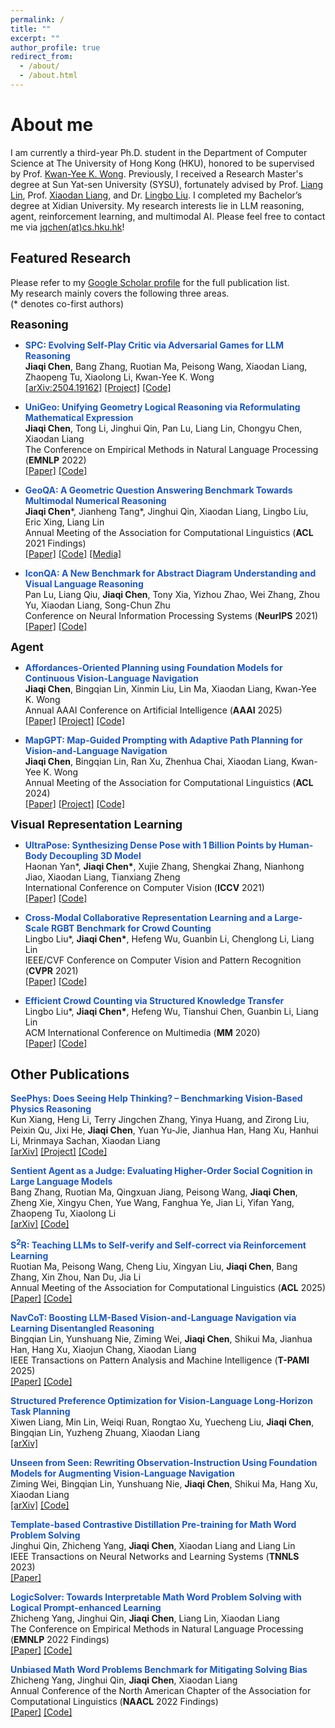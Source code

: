 ```yaml
---
permalink: /
title: ""
excerpt: ""
author_profile: true
redirect_from: 
  - /about/
  - /about.html
---
```

# About me
I am currently a third-year Ph.D. student in the Department of Computer Science at The University of Hong Kong (HKU), honored to be supervised by Prof. [Kwan-Yee K. Wong](https://i.cs.hku.hk/~kykwong/). Previously, I received a Research Master's degree at Sun Yat-sen University (SYSU), fortunately advised by Prof. [Liang Lin](https://scholar.google.com/citations?user=Nav8m8gAAAAJ&hl), Prof. [Xiaodan Liang](https://scholar.google.com/citations?user=voxznZAAAAAJ&hl), and Dr. [Lingbo Liu](https://lingboliu.com/). I completed my Bachelor’s degree at Xidian University. My research interests lie in LLM reasoning, agent, reinforcement learning, and multimodal AI. Please feel free to contact me via [jqchen(at)cs.hku.hk](mailto:jqchen@cs.hku.hk)!

## Featured Research

Please refer to my [Google Scholar profile](https://scholar.google.com/citations?user=UCKjK3cAAAAJ) for the full publication list. <br />
My research mainly covers the following three areas. <br />
(* denotes co-first authors)

<span style="font-size:18px;">**Reasoning**</span>
- <strong><font style = "color:#1f57b8">SPC: Evolving Self-Play Critic via Adversarial Games for LLM Reasoning</font></strong><br />
**Jiaqi Chen**, Bang Zhang, Ruotian Ma, Peisong Wang, Xiaodan Liang, Zhaopeng Tu, Xiaolong Li, Kwan-Yee K. Wong<br />
[[arXiv:2504.19162]](https://arxiv.org/abs/2504.19162)  [[Project]](https://chen-judge.github.io/SPC/) [[Code]](https://github.com/chen-judge/SPC/) <br />

- <strong><font style = "color:#1f57b8">UniGeo: Unifying Geometry Logical Reasoning via Reformulating Mathematical Expression</font></strong><br />
<strong>Jiaqi Chen</strong>, Tong Li, Jinghui Qin, Pan Lu, Liang Lin, Chongyu Chen, Xiaodan Liang<br />
The Conference on Empirical Methods in Natural Language Processing (**EMNLP** 2022) <br />
[[Paper]](https://arxiv.org/abs/2212.02746) [[Code]](https://github.com/chen-judge/UniGeo) <br />

- <strong><font style = "color:#1f57b8">GeoQA: A Geometric Question Answering Benchmark Towards Multimodal Numerical Reasoning</font></strong><br />
<strong>Jiaqi Chen</strong>\*, Jianheng Tang\*, Jinghui Qin, Xiaodan Liang, Lingbo Liu, Eric Xing, Liang Lin<br />
Annual Meeting of the Association for Computational Linguistics (**ACL** 2021 Findings)<br />
[[Paper]](https://arxiv.org/abs/2105.14517) [[Code]](https://github.com/chen-judge/GeoQA) [[Media]](https://mp.weixin.qq.com/s?__biz=MzIwNzc2NTk0NQ==&mid=2247516415&idx=2&sn=efa68338a8175608178f56dd99bcd54d&scene=21#wechat_redirect)

- <strong><font style = "color:#1f57b8">IconQA: A New Benchmark for Abstract Diagram Understanding and Visual Language Reasoning</font></strong><br />
Pan Lu, Liang Qiu, <strong>Jiaqi Chen</strong>, Tony Xia, Yizhou Zhao, Wei Zhang, Zhou Yu, Xiaodan Liang, Song-Chun Zhu<br />
Conference on Neural Information Processing Systems (**NeurIPS** 2021)<br />
[[Paper]](https://arxiv.org/abs/2110.13214) [[Code]](https://iconqa.github.io/)

<span style="font-size:18px;">**Agent**</span>

- <strong><font style = "color:#1f57b8">Affordances-Oriented Planning using Foundation Models for Continuous Vision-Language Navigation</font></strong><br />
**Jiaqi Chen**, Bingqian Lin, Xinmin Liu, Lin Ma, Xiaodan Liang, Kwan-Yee K. Wong<br />
Annual AAAI Conference on Artificial Intelligence (**AAAI** 2025)<br />
[[Paper]](https://arxiv.org/abs/2407.05890)  [[Project]](https://chen-judge.github.io/AO-Planner/) [[Code]](https://github.com/chen-judge/AO-Planner/) <br />

- <strong><font style = "color:#1f57b8">MapGPT: Map-Guided Prompting with Adaptive Path Planning for Vision-and-Language Navigation</font></strong><br />
**Jiaqi Chen**, Bingqian Lin, Ran Xu, Zhenhua Chai, Xiaodan Liang, Kwan-Yee K. Wong<br />
Annual Meeting of the Association for Computational Linguistics (**ACL** 2024)<br />
[[Paper]](https://arxiv.org/abs/2401.07314) [[Project]](https://chen-judge.github.io/MapGPT/) [[Code]](https://github.com/chen-judge/MapGPT/) <br />

<span style="font-size:18px;">**Visual Representation Learning**</span>
- <strong><font style = "color:#1f57b8">UltraPose: Synthesizing Dense Pose with 1 Billion Points by Human-Body Decoupling 3D Model</font></strong><br />
Haonan Yan*, <strong>Jiaqi Chen*</strong>, Xujie Zhang, Shengkai Zhang, Nianhong Jiao, Xiaodan Liang, Tianxiang Zheng<br />
International Conference on Computer Vision (**ICCV** 2021)<br />
[[Paper]](https://arxiv.org/abs/2110.15267) [[Code]](https://github.com/MomoAILab/ultrapose)

- <strong><font style = "color:#1f57b8">Cross-Modal Collaborative Representation Learning and a Large-Scale RGBT Benchmark for Crowd Counting</font></strong><br />
Lingbo Liu*, <strong>Jiaqi Chen*</strong>, Hefeng Wu, Guanbin Li, Chenglong Li, Liang Lin<br />
IEEE/CVF Conference on Computer Vision and Pattern Recognition (**CVPR** 2021)<br />
[[Paper]](https://arxiv.org/abs/2012.04529) [[Code]](https://github.com/chen-judge/RGBTCrowdCounting)

- <strong><font style = "color:#1f57b8">Efficient Crowd Counting via Structured Knowledge Transfer</font></strong><br />
Lingbo Liu*, <strong>Jiaqi Chen*</strong>, Hefeng Wu, Tianshui Chen, Guanbin Li, Liang Lin<br />
ACM International Conference on Multimedia (**MM** 2020)<br />
[[Paper]](https://arxiv.org/abs/2003.10120) [[Code]](https://github.com/HCPLab-SYSU/SKT)



## Other Publications

<strong><font style = "color:#1f57b8">SeePhys: Does Seeing Help Thinking? – Benchmarking Vision-Based Physics Reasoning</font></strong><br />
Kun Xiang, Heng Li, Terry Jingchen Zhang, Yinya Huang, and Zirong Liu, Peixin Qu, Jixi He, **Jiaqi Chen**, Yuan Yu-Jie, Jianhua Han, Hang Xu, Hanhui Li, Mrinmaya Sachan, Xiaodan Liang<br />
[[arXiv]](https://arxiv.org/abs/2505.19099) [[Project]](https://seephys.github.io/) [[Code]](https://github.com/SeePhys/seephys-project) <br />

<strong><font style = "color:#1f57b8">Sentient Agent as a Judge: Evaluating Higher-Order Social Cognition in Large Language Models</font></strong><br />
Bang Zhang, Ruotian Ma, Qingxuan Jiang, Peisong Wang, **Jiaqi Chen**, Zheng Xie, Xingyu Chen, Yue Wang, Fanghua Ye, Jian Li, Yifan Yang, Zhaopeng Tu, Xiaolong Li<br />
[[arXiv]](https://arxiv.org/abs/2505.02847)  [[Code]](https://github.com/Tencent/digitalhuman/tree/main/SAGE) <br />

<strong><font style = "color:#1f57b8">S$^2$R: Teaching LLMs to Self-verify and Self-correct via Reinforcement Learning</font></strong><br />
Ruotian Ma, Peisong Wang, Cheng Liu, Xingyan Liu, **Jiaqi Chen**, Bang Zhang, Xin Zhou, Nan Du, Jia Li<br />
Annual Meeting of the Association for Computational Linguistics (**ACL** 2025)<br />
[[Paper]](https://arxiv.org/abs/2502.12853)  [[Code]](https://github.com/NineAbyss/S2R/) <br />

<strong><font style = "color:#1f57b8">NavCoT: Boosting LLM-Based Vision-and-Language Navigation via Learning Disentangled Reasoning</font></strong><br />
Bingqian Lin, Yunshuang Nie, Ziming Wei, **Jiaqi Chen**, Shikui Ma, Jianhua Han, Hang Xu, Xiaojun Chang, Xiaodan Liang <br />
IEEE Transactions on Pattern Analysis and Machine Intelligence (**T-PAMI** 2025)<br />
[[Paper]](https://arxiv.org/abs/2403.07376) [[Code]](https://github.com/expectorlin/NavCoT) <br />

<strong><font style = "color:#1f57b8">Structured Preference Optimization for Vision-Language Long-Horizon Task Planning</font></strong><br />
Xiwen Liang, Min Lin, Weiqi Ruan, Rongtao Xu, Yuecheng Liu, **Jiaqi Chen**, Bingqian Lin, Yuzheng Zhuang, Xiaodan Liang<br />
[[arXiv]](https://arxiv.org/abs/2502.20742) 


<strong><font style = "color:#1f57b8">Unseen from Seen: Rewriting Observation-Instruction Using Foundation Models for Augmenting Vision-Language Navigation</font></strong><br />
Ziming Wei, Bingqian Lin, Yunshuang Nie, **Jiaqi Chen**, Shikui Ma, Hang Xu, Xiaodan Liang<br />
[[arXiv]](https://arxiv.org/abs/2503.18065)  [[Code]](https://github.com/SaDil13/VLN-RAM) <br />

<strong><font style = "color:#1f57b8">Template-based Contrastive Distillation Pre-training for Math Word Problem Solving</font></strong><br />
Jinghui Qin, Zhicheng Yang, <strong>Jiaqi Chen</strong>, Xiaodan Liang and Liang Lin<br />
IEEE Transactions on Neural Networks and Learning Systems (**TNNLS** 2023) <br />
[[Paper]](https://ieeexplore.ieee.org/document/10113691) <br />



<strong><font style = "color:#1f57b8">LogicSolver: Towards Interpretable Math Word Problem Solving with Logical Prompt-enhanced Learning</font></strong><br />
Zhicheng Yang, Jinghui Qin, <strong>Jiaqi Chen</strong>, Liang Lin, Xiaodan Liang<br />
The Conference on Empirical Methods in Natural Language Processing (**EMNLP** 2022 Findings) <br />
[[Paper]](https://arxiv.org/abs/2205.08232) [[Code]](https://github.com/yangzhch6/InterMWP)<br />

<strong><font style = "color:#1f57b8">Unbiased Math Word Problems Benchmark for Mitigating Solving Bias</font></strong><br />
Zhicheng Yang, Jinghui Qin, <strong>Jiaqi Chen</strong>, Xiaodan Liang<br />
Annual Conference of the North American Chapter of the Association for Computational Linguistics (**NAACL** 2022 Findings)<br />
[[Paper]](https://arxiv.org/abs/2205.08108) [[Code]](https://github.com/yangzhch6/UnbiasedMWP) <br />






